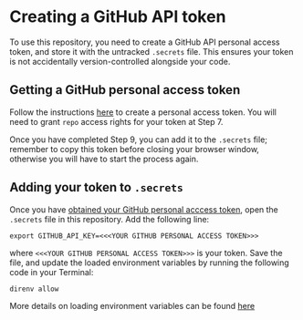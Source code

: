 # Creating a GitHub API token

To use this repository, you need to create a GitHub API personal access token, and store it with the untracked
`.secrets` file. This ensures your token is not accidentally version-controlled alongside your code.

## Getting a GitHub personal access token

Follow the instructions [here][github-token] to create a personal access token. You will need to grant `repo` access
rights for your token at Step 7.

Once you have completed Step 9, you can add it to the `.secrets` file; remember to copy this token before closing your
browser window, otherwise you will have to start the process again.

## Adding your token to `.secrets`

Once you have [obtained your GitHub personal acccess token](#getting-a-github-personal-access-token), open the
`.secrets` file in this repository. Add the following line:

```{code-block} shell
export GITHUB_API_KEY=<<<YOUR GITHUB PERSONAL ACCESS TOKEN>>>
```

where `<<<YOUR GITHUB PERSONAL ACCESS TOKEN>>>` is your token. Save the file, and update the loaded environment
variables by running the following code in your Terminal:

```{code-block} shell
direnv allow
```

More details on loading environment variables can be found [here][docs-env-variables]

[docs-env-variables]: ./loading_environment_variables.md
[github-token]: https://docs.github.com/en/free-pro-team@latest/github/authenticating-to-github/creating-a-personal-access-token
